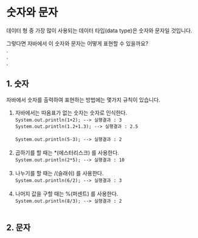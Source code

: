 # **숫자와 문자**
데이터 형 중 가장 많이 사용되는 데이터 타입(data type)은 숫자와 문자일 것입니다.

그렇다면 자바에서 이 숫자와 문자는 어떻게 표현할 수 있을까요?  
.  
.  
.  
## **1. 숫자**
자바에서 숫자를 출력하여 표현하는 방법에는 몇가지 규칙이 있습니다.

1. 자바에서는 따옴표가 없는 숫자는 숫자로 인식한다.  
` System.out.println(1+2); --> 실행결과 : 3 ` <br>
`` System.out.println(1.2+1.3); --> 실행결과 : 2.5 ``<br><br>
` System.out.println(5-3); --> 실행결과 : 2 `
<br><br>
2. 곱하기를 할 때는 *(에스터리스크) 를 사용한다.  
` System.out.println(2*5); --> 실행결과 : 10 `
<br><br>
3. 나누기를 할 때는 /(슬래쉬) 를 사용한다.  
` System.out.println(6/2); --> 실행결과 : 3 `
<br><br>
3. 나머지 값을 구할 때는 %(퍼센트) 를 사용한다.  
` System.out.println(8/3); --> 실행결과 : 2 ` <br><br>
## **2. 문자**



